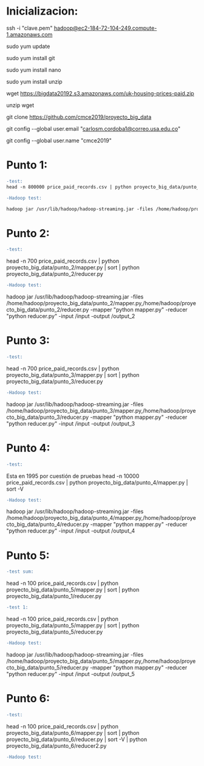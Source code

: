 # Inicializacion:

ssh -i "clave.pem" hadoop@ec2-184-72-104-249.compute-1.amazonaws.com

sudo yum update

sudo yum install git

sudo yum install nano

sudo yum install unzip

wget https://bigdata20192.s3.amazonaws.com/uk-housing-prices-paid.zip

unzip wget

git clone https://github.com/cmce2019/proyecto_big_data

git config --global user.email "carlosm.cordoba1@correo.usa.edu.co"

git config --global user.name "cmce2019"

# Punto 1:
```diff
-test: 
head -n 800000 price_paid_records.csv | python proyecto_big_data/punto_1/mapper.py | sort | python proyecto_big_data/punto_1/reducer.py 
```

```diff
-Hadoop test: 

hadoop jar /usr/lib/hadoop/hadoop-streaming.jar -files /home/hadoop/proyecto_big_data/punto_1/mapper.py,/home/hadoop/proyecto_big_data/punto_1/reducer.py -mapper "python mapper.py" -reducer "python reducer.py" -input /input -output /output_1
```
# Punto 2:
```diff
-test: 
```
head -n 700 price_paid_records.csv | python proyecto_big_data/punto_2/mapper.py | sort | python proyecto_big_data/punto_2/reducer.py

```diff
-Hadoop test: 
```
hadoop jar /usr/lib/hadoop/hadoop-streaming.jar -files /home/hadoop/proyecto_big_data/punto_2/mapper.py,/home/hadoop/proyecto_big_data/punto_2/reducer.py -mapper "python mapper.py" -reducer "python reducer.py" -input /input -output /output_2

# Punto 3:
```diff
-test: 
```
head -n 700 price_paid_records.csv | python proyecto_big_data/punto_3/mapper.py | sort | python proyecto_big_data/punto_3/reducer.py

```diff
-Hadoop test: 
```
hadoop jar /usr/lib/hadoop/hadoop-streaming.jar -files /home/hadoop/proyecto_big_data/punto_3/mapper.py,/home/hadoop/proyecto_big_data/punto_3/reducer.py -mapper "python mapper.py" -reducer "python reducer.py" -input /input -output /output_3 

# Punto 4:
```diff
-test: 
``` 
Esta en 1995 por cuestión de pruebas
head -n 10000 price_paid_records.csv | python proyecto_big_data/punto_4/mapper.py | sort -V 

```diff
-Hadoop test: 
```
hadoop jar /usr/lib/hadoop/hadoop-streaming.jar -files /home/hadoop/proyecto_big_data/punto_4/mapper.py,/home/hadoop/proyecto_big_data/punto_4/reducer.py -mapper "python mapper.py" -reducer "python reducer.py" -input /input -output /output_4
# Punto 5:
```diff
-test sum: 
```

 head -n 100 price_paid_records.csv | python proyecto_big_data/punto_5/mapper.py | sort | python proyecto_big_data/punto_1/reducer.py 
```diff
-test 1: 
```
head -n 100 price_paid_records.csv | python proyecto_big_data/punto_5/mapper.py | sort | python proyecto_big_data/punto_5/reducer.py 
```diff
-Hadoop test: 
```
hadoop jar /usr/lib/hadoop/hadoop-streaming.jar -files /home/hadoop/proyecto_big_data/punto_5/mapper.py,/home/hadoop/proyecto_big_data/punto_5/reducer.py -mapper "python mapper.py" -reducer "python reducer.py" -input /input -output /output_5
 
# Punto 6:
```diff
-test: 
```
head -n 100 price_paid_records.csv | python proyecto_big_data/punto_6/mapper.py | sort | python proyecto_big_data/punto_6/reducer.py | sort -V | python proyecto_big_data/punto_6/reducer2.py 

```diff
-Hadoop test: 
```